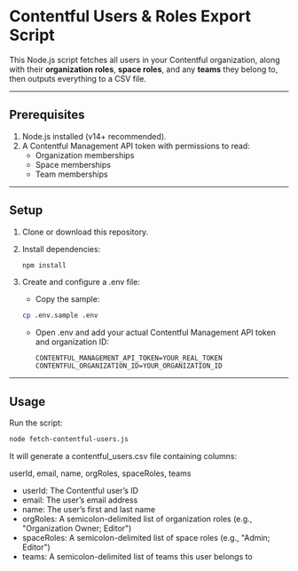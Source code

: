 # Contentful Users & Roles Export Script

This Node.js script fetches all users in your Contentful organization, along with their **organization roles**, **space roles**, and any **teams** they belong to, then outputs everything to a CSV file.

---

## Prerequisites

1. Node.js installed (v14+ recommended).
2. A Contentful Management API token with permissions to read:
   - Organization memberships
   - Space memberships
   - Team memberships

---

## Setup

1. Clone or download this repository.

2. Install dependencies:

   ```bash
   npm install
   ```

3. Create and configure a .env file:
   - Copy the sample:
   ```bash
   cp .env.sample .env
   ```
   - Open .env and add your actual Contentful Management API token and organization ID:
     ```
     CONTENTFUL_MANAGEMENT_API_TOKEN=YOUR_REAL_TOKEN
     CONTENTFUL_ORGANIZATION_ID=YOUR_ORGANIZATION_ID
     ```

---

## Usage

Run the script:

```bash
node fetch-contentful-users.js
```

It will generate a contentful_users.csv file containing columns:

userId, email, name, orgRoles, spaceRoles, teams

- userId: The Contentful user’s ID
- email: The user’s email address
- name: The user’s first and last name
- orgRoles: A semicolon-delimited list of organization roles (e.g., "Organization Owner; Editor")
- spaceRoles: A semicolon-delimited list of space roles (e.g., "Admin; Editor")
- teams: A semicolon-delimited list of teams this user belongs to
